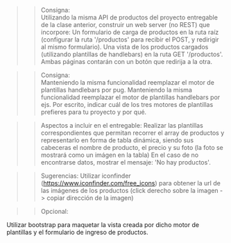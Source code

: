 >> Consigna:  
Utilizando la misma API de productos del proyecto entregable de la clase anterior, construir un web server (no REST) que incorpore:
Un formulario de carga de productos en la ruta raíz (configurar la ruta '/productos' para recibir el POST, y redirigir al mismo formulario).
Una vista de los productos cargados (utilizando plantillas de handlebars) en la ruta GET '/productos'.
Ambas páginas contarán con un botón que redirija a la otra.


>> Consigna:  
Manteniendo la misma funcionalidad reemplazar el motor de plantillas handlebars por pug.
Manteniendo la misma funcionalidad reemplazar el motor de plantillas handlebars por ejs.
Por escrito, indicar cuál de los tres motores de plantillas prefieres para tu proyecto y por qué.


>> Aspectos a incluir en el entregable:
Realizar las plantillas correspondientes que permitan recorrer el array de productos y representarlo en forma de tabla dinámica, siendo sus cabeceras el nombre de producto, el precio y su foto (la foto se mostrará como un imágen en la tabla)
En el caso de no encontrarse datos, mostrar el mensaje: 'No hay productos'.

>> Sugerencias:
Utilizar iconfinder (https://www.iconfinder.com/free_icons) para obtener la url de las imágenes de los productos (click derecho sobre la imagen -> copiar dirección de la imagen)

>> Opcional:

Utilizar bootstrap para maquetar la vista creada por dicho motor de plantillas y el formulario de ingreso de productos.
